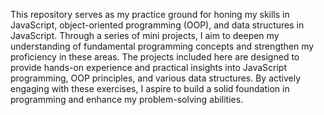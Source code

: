This repository serves as my practice ground for honing my skills in JavaScript, object-oriented programming (OOP), and data structures in JavaScript. Through a series of mini projects, I aim to deepen my understanding of fundamental programming concepts and strengthen my proficiency in these areas. The projects included here are designed to provide hands-on experience and practical insights into JavaScript programming, OOP principles, and various data structures. By actively engaging with these exercises, I aspire to build a solid foundation in programming and enhance my problem-solving abilities.
